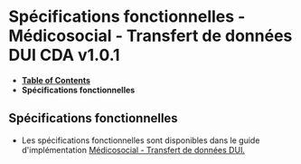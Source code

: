 # Spécifications fonctionnelles - Médicosocial - Transfert de données DUI CDA v1.0.1

* [**Table of Contents**](toc.md)
* **Spécifications fonctionnelles**

## Spécifications fonctionnelles

* Les spécifications fonctionnelles sont disponibles dans le guide d'implémentation [Médicosocial - Transfert de données DUI.](https://interop.esante.gouv.fr/ig/fhir/tddui/2.0.0/sfe.html)

